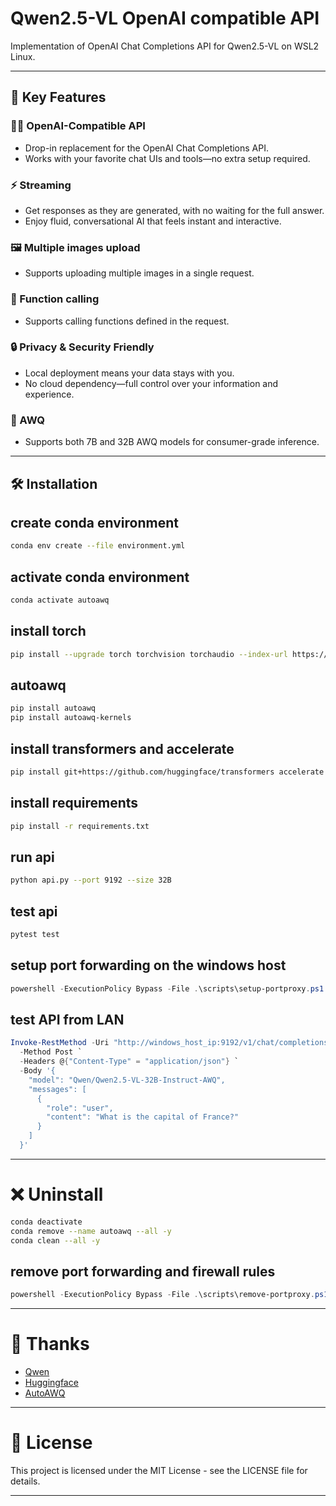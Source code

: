 # Qwen2.5-VL OpenAI compatible API

Implementation of OpenAI Chat Completions API for Qwen2.5-VL on WSL2 Linux.

---

## 🌟 Key Features

### 🧑‍💻 OpenAI-Compatible API
- Drop-in replacement for the OpenAI Chat Completions API.
- Works with your favorite chat UIs and tools—no extra setup required.

### ⚡️ Streaming
- Get responses as they are generated, with no waiting for the full answer.
- Enjoy fluid, conversational AI that feels instant and interactive.

### 🖼️ Multiple images upload
- Supports uploading multiple images in a single request.

### 🚀 Function calling
- Supports calling functions defined in the request.

### 🔒 Privacy & Security Friendly
- Local deployment means your data stays with you.
- No cloud dependency—full control over your information and experience.

### 🤫 AWQ
- Supports both 7B and 32B AWQ models for consumer-grade inference.

---

## 🛠️ Installation

## create conda environment
```bash
conda env create --file environment.yml
```

## activate conda environment
```bash
conda activate autoawq
```

## install torch
```bash
pip install --upgrade torch torchvision torchaudio --index-url https://download.pytorch.org/whl/cu121
```

## autoawq
```bash
pip install autoawq
pip install autoawq-kernels
```

## install transformers and accelerate
```bash
pip install git+https://github.com/huggingface/transformers accelerate
```

## install requirements
```bash
pip install -r requirements.txt
```

## run api
```bash
python api.py --port 9192 --size 32B
```

## test api
```bash
pytest test
```

## setup port forwarding on the windows host
```powershell
powershell -ExecutionPolicy Bypass -File .\scripts\setup-portproxy.ps1
```

## test API from LAN
```powershell
Invoke-RestMethod -Uri "http://windows_host_ip:9192/v1/chat/completions" `
  -Method Post `
  -Headers @{"Content-Type" = "application/json"} `
  -Body '{
    "model": "Qwen/Qwen2.5-VL-32B-Instruct-AWQ",
    "messages": [
      {
        "role": "user",
        "content": "What is the capital of France?"
      }
    ]
  }'
```

---

# ❌ Uninstall
```bash
conda deactivate
conda remove --name autoawq --all -y
conda clean --all -y
```

## remove port forwarding and firewall rules
```powershell
powershell -ExecutionPolicy Bypass -File .\scripts\remove-portproxy.ps1
```

---

# 🙏 Thanks

- [Qwen](https://github.com/QwenLM/Qwen2.5-VL)
- [Huggingface](https://huggingface.co/Qwen/Qwen2.5-VL-32B-Instruct-AWQ)
- [AutoAWQ](https://github.com/casper-hansen/AutoAWQ)

---

# 📜 License

This project is licensed under the MIT License - see the LICENSE file for details.

---

